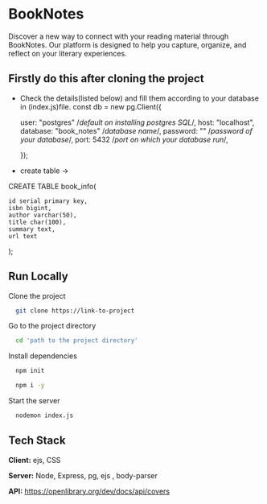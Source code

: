
# BookNotes

Discover a new way to connect with your reading material through BookNotes. Our platform is designed to help you capture, organize, and reflect on your literary experiences.


## Firstly do this after cloning the project

* Check the details(listed below) and fill them according to your database in (index.js)file.
const db = new pg.Client({

    user: "postgres" /*default on installing postgres SQL*/,
    host: "localhost",
    database: "book_notes"  /*database name*/,
    password: "" /*password of your database*/,
    port: 5432  /*port on which your database run*/,
  
  });

* create table ->

CREATE TABLE book_info(

	id serial primary key,
	isbn bigint,
	author varchar(50),
	title char(100),
	summary text,
	url text
);
  




## Run Locally

Clone the project

```bash
  git clone https://link-to-project
```

Go to the project directory

```bash
  cd 'path to the project directory'
```

Install dependencies

```bash
  npm init
```
```bash
  npm i -y
```

Start the server

```bash
  nodemon index.js
```


## Tech Stack

**Client:** ejs, CSS

**Server:** Node, Express, pg, ejs , body-parser

**API:** https://openlibrary.org/dev/docs/api/covers
